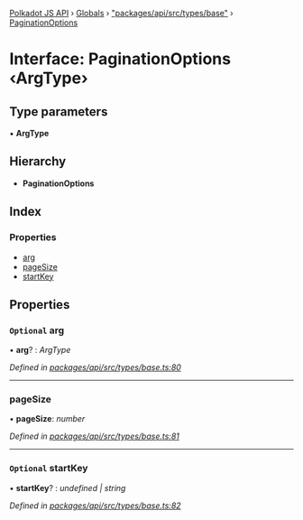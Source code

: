 [Polkadot JS API](../README.md) › [Globals](../globals.md) › ["packages/api/src/types/base"](../modules/_packages_api_src_types_base_.md) › [PaginationOptions](_packages_api_src_types_base_.paginationoptions.md)

# Interface: PaginationOptions ‹**ArgType**›

## Type parameters

▪ **ArgType**

## Hierarchy

* **PaginationOptions**

## Index

### Properties

* [arg](_packages_api_src_types_base_.paginationoptions.md#optional-arg)
* [pageSize](_packages_api_src_types_base_.paginationoptions.md#pagesize)
* [startKey](_packages_api_src_types_base_.paginationoptions.md#optional-startkey)

## Properties

### `Optional` arg

• **arg**? : *ArgType*

*Defined in [packages/api/src/types/base.ts:80](https://github.com/polkadot-js/api/blob/065f39ba6d/packages/api/src/types/base.ts#L80)*

___

###  pageSize

• **pageSize**: *number*

*Defined in [packages/api/src/types/base.ts:81](https://github.com/polkadot-js/api/blob/065f39ba6d/packages/api/src/types/base.ts#L81)*

___

### `Optional` startKey

• **startKey**? : *undefined | string*

*Defined in [packages/api/src/types/base.ts:82](https://github.com/polkadot-js/api/blob/065f39ba6d/packages/api/src/types/base.ts#L82)*
